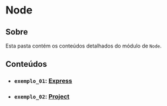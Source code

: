 # Node

## Sobre

Esta pasta contém os conteúdos detalhados do módulo de `Node`.

## Conteúdos

- ### `exemplo_01`: [Express](https://github.com/pullynnhah/dc-aulas/tree/main/aula_07/exemplo_01)
- ### `exemplo_02`: [Project](https://github.com/pullynnhah/dc-aulas/tree/main/aula_07/exemplo_02)
